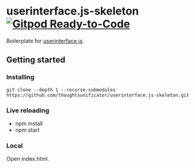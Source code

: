 # userinterface.js-skeleton [![Gitpod Ready-to-Code](https://img.shields.io/badge/Gitpod-ready--to--code-blue?logo=gitpod)](https://gitpod.io/#https://github.com/thoughtsunificator/userinterface.js-skeleton)

Boilerplate for [userinterface.js](https://github.com/thoughtsunificator/userinterface.js).

## Getting started

### Installing

```git clone --depth 1 --recurse-submodules https://github.com/thoughtsunificator/userinterface.js-skeleton.git```

### Live reloading

- npm install
- npm start

### Local

Open index.html.
